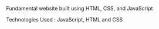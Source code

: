 Fundamental website built using HTML, CSS, and JavaScript

Technologies Used : JavaScript, HTML and CSS
